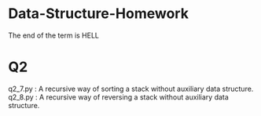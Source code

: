 # Data-Structure-Homework
The end of the term is HELL

# Q2
q2_7.py : A recursive way of sorting a stack without auxiliary data structure.
q2_8.py : A recursive way of reversing a stack without auxiliary data structure.
